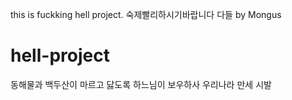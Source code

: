 ﻿this is fuckking hell project.
숙제빨리하시기바랍니다 다들
by Mongus
# hell-project
동해물과 백두산이 마르고 닳도록 하느님이 보우하사 우리나라 만세
시발
